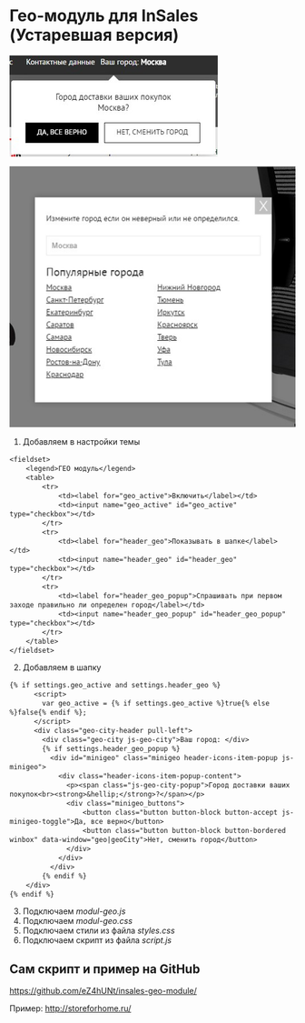 # Гео-модуль для InSales (Устаревшая версия)
![Гео-модуль для InSales (Preview #1)](https://github.com/eZ4hUNt/insales-geo-module/blob/master/preview%20%231.jpg)

![Гео-модуль для InSales (Preview #2)](https://github.com/eZ4hUNt/insales-geo-module/blob/master/preview%20%232.jpg)
1. Добавляем в настройки темы
```
<fieldset>
	<legend>ГЕО модуль</legend>
	<table>
		<tr>
			<td><label for="geo_active">Включить</label></td>
			<td><input name="geo_active" id="geo_active" type="checkbox"></td>
		</tr>
		<tr>
			<td><label for="header_geo">Показывать в шапке</label></td>
			<td><input name="header_geo" id="header_geo" type="checkbox"></td>
		</tr>
		<tr>
			<td><label for="header_geo_popup">Спрашивать при первом заходе правильно ли определен город</label></td>
			<td><input name="header_geo_popup" id="header_geo_popup" type="checkbox"></td>
		</tr>
	</table>
</fieldset>
```
2. Добавляем в шапку
```
{% if settings.geo_active and settings.header_geo %}
      <script>
        var geo_active = {% if settings.geo_active %}true{% else %}false{% endif %};
      </script>
      <div class="geo-city-header pull-left">
	    <div class="geo-city js-geo-city">Ваш город: </div>
		{% if settings.header_geo_popup %}
	      <div id="minigeo" class="minigeo header-icons-item-popup js-minigeo">
			<div class="header-icons-item-popup-content">
			  <p><span class="js-geo-city-popup">Город доставки ваших покупок<br><strong>&hellip;</strong>?</span></p>
			  <div class="minigeo_buttons">
				  <button class="button button-block button-accept js-minigeo-toggle">Да, все верно</button>
				  <button class="button button-block button-bordered winbox" data-window="geo|geoCity">Нет, сменить город</button>
			  </div>
			</div>
		  </div>
		{% endif %}
	</div>
{% endif %}
```
3. Подключаем *modul-geo.js*
4. Подключаем *modul-geo.css*
5. Подключаем стили из файла *styles.css*
6. Подключаем скрипт из файла *script.js*
## Сам скрипт и пример на GitHub
https://github.com/eZ4hUNt/insales-geo-module/

Пример: http://storeforhome.ru/
